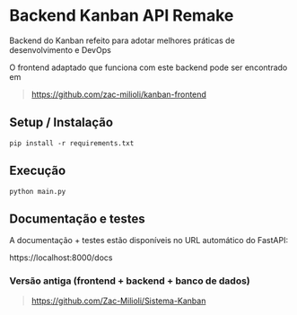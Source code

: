# Backend Kanban API Remake
Backend do Kanban refeito para adotar melhores práticas de desenvolvimento e DevOps

O frontend adaptado que funciona com este backend pode ser encontrado em
> https://github.com/zac-milioli/kanban-frontend

## Setup / Instalação
```
pip install -r requirements.txt
```

## Execução
```
python main.py
```

## Documentação e testes
A documentação + testes estão disponíveis no URL automático do FastAPI:

https://localhost:8000/docs

### Versão antiga (frontend + backend + banco de dados)
> https://github.com/Zac-Milioli/Sistema-Kanban
